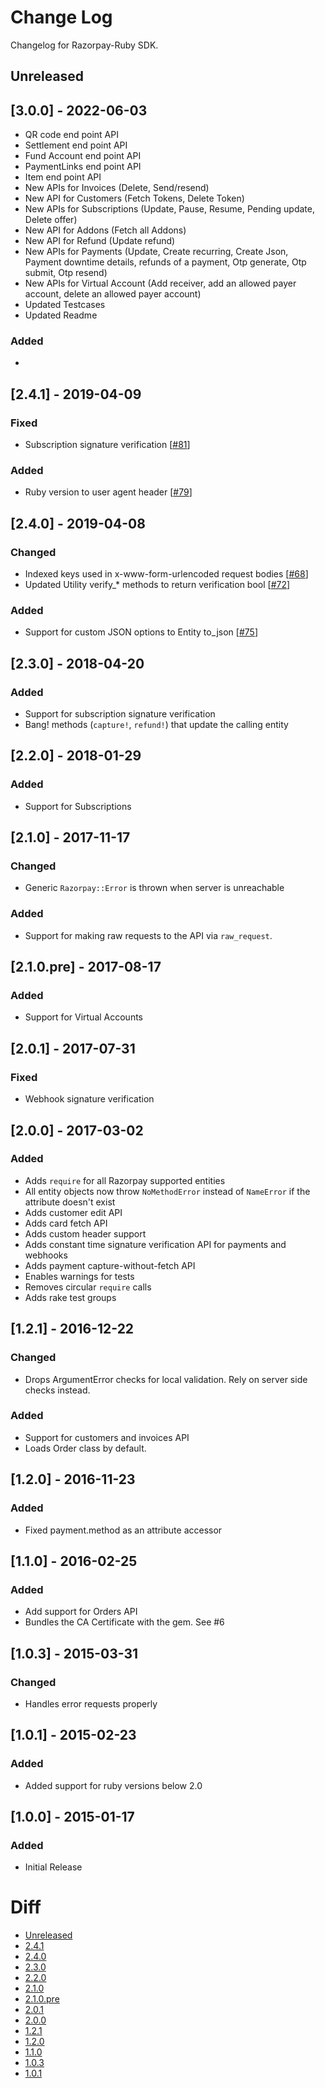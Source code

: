 # Change Log

Changelog for Razorpay-Ruby SDK.

## Unreleased

## [3.0.0] - 2022-06-03

- QR code end point API
- Settlement end point API
- Fund Account end point API
- PaymentLinks end point API
- Item end point API
- New APIs for Invoices (Delete, Send/resend)
- New API for Customers (Fetch Tokens, Delete Token)
- New APIs for Subscriptions (Update, Pause, Resume, Pending update, Delete offer)
- New API for Addons (Fetch all Addons)
- New API for Refund (Update refund)
- New APIs for Payments (Update, Create recurring, Create Json, Payment downtime details, refunds of a payment, Otp generate, Otp submit, Otp resend)
- New APIs for Virtual Account (Add receiver, add an allowed payer account, delete an allowed payer account)
- Updated Testcases
- Updated Readme

### Added

-

## [2.4.1] - 2019-04-09

### Fixed

- Subscription signature verification [[#81][81]]

### Added

- Ruby version to user agent header [[#79][79]]

## [2.4.0] - 2019-04-08

### Changed

- Indexed keys used in x-www-form-urlencoded request bodies [[#68][68]]
- Updated Utility verify\_\* methods to return verification bool [[#72][72]]

### Added

- Support for custom JSON options to Entity to_json [[#75][75]]

## [2.3.0] - 2018-04-20

### Added

- Support for subscription signature verification
- Bang! methods (`capture!`, `refund!`) that update the calling entity

## [2.2.0] - 2018-01-29

### Added

- Support for Subscriptions

## [2.1.0] - 2017-11-17

### Changed

- Generic `Razorpay::Error` is thrown when server is unreachable

### Added

- Support for making raw requests to the API via `raw_request`.

## [2.1.0.pre] - 2017-08-17

### Added

- Support for Virtual Accounts

## [2.0.1] - 2017-07-31

### Fixed

- Webhook signature verification

## [2.0.0] - 2017-03-02

### Added

- Adds `require` for all Razorpay supported entities
- All entity objects now throw `NoMethodError` instead of `NameError` if the attribute doesn't exist
- Adds customer edit API
- Adds card fetch API
- Adds custom header support
- Adds constant time signature verification API for payments and webhooks
- Adds payment capture-without-fetch API
- Enables warnings for tests
- Removes circular `require` calls
- Adds rake test groups

## [1.2.1] - 2016-12-22

### Changed

- Drops ArgumentError checks for local validation. Rely on server side checks instead.

### Added

- Support for customers and invoices API
- Loads Order class by default.

## [1.2.0] - 2016-11-23

### Added

- Fixed payment.method as an attribute accessor

## [1.1.0] - 2016-02-25

### Added

- Add support for Orders API
- Bundles the CA Certificate with the gem. See #6

## [1.0.3] - 2015-03-31

### Changed

- Handles error requests properly

## [1.0.1] - 2015-02-23

### Added

- Added support for ruby versions below 2.0

## [1.0.0] - 2015-01-17

### Added

- Initial Release

# Diff

- [Unreleased](https://github.com/razorpay/razorpay-ruby/compare/2.4.1...HEAD)
- [2.4.1](https://github.com/razorpay/razorpay-ruby/compare/2.4.0...2.4.1)
- [2.4.0](https://github.com/razorpay/razorpay-ruby/compare/2.3.0...2.4.0)
- [2.3.0](https://github.com/razorpay/razorpay-ruby/compare/2.2.0...2.3.0)
- [2.2.0](https://github.com/razorpay/razorpay-ruby/compare/2.1.0...2.2.0)
- [2.1.0](https://github.com/razorpay/razorpay-ruby/compare/2.0.1...2.1.0)
- [2.1.0.pre](https://github.com/razorpay/razorpay-ruby/compare/2.0.1...2.1.0.pre)
- [2.0.1](https://github.com/razorpay/razorpay-ruby/compare/2.0.0...2.0.1)
- [2.0.0](https://github.com/razorpay/razorpay-ruby/compare/1.2.1...2.0.0)
- [1.2.1](https://github.com/razorpay/razorpay-ruby/compare/1.2.0...1.2.1)
- [1.2.0](https://github.com/razorpay/razorpay-ruby/compare/1.1.0...1.2.0)
- [1.1.0](https://github.com/razorpay/razorpay-ruby/compare/1.0.3...1.1.0)
- [1.0.3](https://github.com/razorpay/razorpay-ruby/compare/1.0.1...1.0.3)
- [1.0.1](https://github.com/razorpay/razorpay-ruby/compare/1.0.0...1.0.1)

[68]: https://github.com/razorpay/razorpay-ruby/pull/68
[72]: https://github.com/razorpay/razorpay-ruby/pull/72
[75]: https://github.com/razorpay/razorpay-ruby/pull/75
[79]: https://github.com/razorpay/razorpay-ruby/pull/79
[81]: https://github.com/razorpay/razorpay-ruby/pull/81
